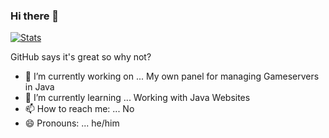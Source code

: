 ### Hi there 👋

[![Stats](https://awesome-github-stats.azurewebsites.net/user-stats/vinc3nz?cardType=github&theme=darcula)](https://github.com/vinc3nz)

GitHub says it's great so why not?

- 🔭 I’m currently working on ... My own panel for managing Gameservers in Java 
- 🌱 I’m currently learning ... Working with Java Websites
- 📫 How to reach me: ... No
- 😄 Pronouns: ... he/him
